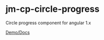 # jm-cp-circle-progress
Circle progress component for angular 1.x



[Demo/Docs](https://joaomarccos.github.io/jm-cp-circle-progress/docs/)
